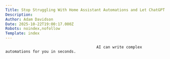 ```yaml
---
Title: Stop Struggling With Home Assistant Automations and Let ChatGPT Help
Description: 
Author: Adam Davidson
Date: 2025-10-22T19:00:17.000Z
Robots: noindex,nofollow
Template: index
---
```


                                            AI can write complex automations for you in seconds.
                                        